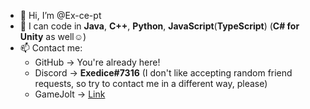 - 👋 Hi, I’m @Ex-ce-pt
- 👀 I can code in **Java**, **C++**, **Python**, **JavaScript**(**TypeScript**) (**C# for Unity** as well☺)
- 📫 Contact me:
  - GitHub → You're already here!
  - Discord → **Exedice#7316** (I don't like accepting random friend requests, so try to contact me in a different way, please)
  - GameJolt → [Link](https://gamejolt.com/@Exedice)

<!---
Ex-ce-pt/Ex-ce-pt is a ✨ special ✨ repository because its `README.md` (this file) appears on your GitHub profile.
You can click the Preview link to take a look at your changes.
--->
